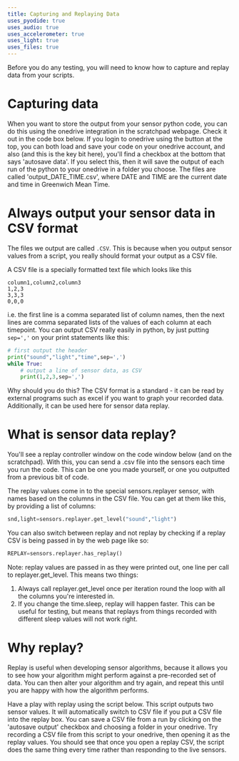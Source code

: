 ```yaml
---
title: Capturing and Replaying Data
uses_pyodide: true
uses_audio: true
uses_accelerometer: true
uses_light: true 
uses_files: true
---
```


Before you do any testing, you will need to know how to capture and replay data from your scripts.

# Capturing data

When you want to store the output from your sensor python code, you can do this using the onedrive integration in the scratchpad webpage. Check it out in the code box below. If you login to onedrive using the button at the top, you can both load and save your code on your onedrive account, and also (and this is the key bit here), you'll find a checkbox at the bottom that says 'autosave data'. If you select this, then it will save the output of each run of the python to your onedrive in a folder you choose. The files are called 'output_DATE_TIME.csv', where DATE and TIME are the current date and time in Greenwich Mean Time.

# Always output your sensor data in CSV format

The files we output are called `.CSV`. This is because when you output sensor values from a script, you really should format your output as a CSV file.

A CSV file is a specially formatted text file which looks like this

```
column1,column2,column3
1,2,3
3,3,3
0,0,0
```
i.e. the first line is a comma separated list of column names, then the next lines are comma separated lists of the values of each column at each timepoint. You can output CSV really easily in python, by just putting `sep=','` on your print statements like this:

```python
# first output the header
print("sound","light","time",sep=',') 
while True:
    # output a line of sensor data, as CSV
    print(1,2,3,sep=',')
```

Why should you do this? The CSV format is a standard - it can be read by external programs such as excel if you want to graph your recorded data. Additionally, it can be used here for sensor data replay.

# What is sensor data replay?

You'll see a replay controller window on the code window below (and on the scratchpad). With this, you can send a .csv file into the sensors each time you run the code. This can be one you made yourself, or one you outputted from a previous bit of code.

The replay values come in to the special sensors.replayer sensor, with names based on the columns in the CSV file. You can get at them like this, by providing a list of columns:

```python
snd,light=sensors.replayer.get_level("sound","light")
```

You can also switch between replay and not replay by checking if a replay CSV is being passed in by the web page like so:
```python
REPLAY=sensors.replayer.has_replay()
```

Note: replay values are passed in as they were printed out, one line per call to replayer.get_level. This means two things:
1. Always call replayer.get_level once per iteration round the loop with all the columns you're interested in.
2. If you change the time.sleep, replay will happen faster. This can be useful for testing, but means that replays from things recorded with different sleep values will not work right.

# Why replay?
Replay is useful when developing sensor algorithms, because it allows you to see how your algorithm might perform against a pre-recorded set of data. You can then alter your algorithm and try again, and repeat this until you are happy with how the algorithm performs.

Have a play with replay using the script below. This script outputs two sensor values. It will automatically switch to CSV file if you put a CSV file into the replay box. You can save a CSV file from a run by clicking on the 'autosave output' checkbox and choosing a folder in your onedrive. Try recording a CSV file from this script to your onedrive, then opening it as the replay values. You should see that once you open a replay CSV, the script does the same thing every time rather than responding to the live sensors.

<script>
makeReplayController();
makePyodideBox({codeString:
`
import time
import sensors
REPLAY=sensors.replayer.has_replay()

# sep="," means to output in CSV format
print("sound","light",sep=",")
while True:
    if REPLAY:
        snd,light=sensors.replayer.get_level("sound","light")
    else:
        snd=sensors.sound.get_level()
        light=sensors.light.get_level()
    print(snd,light,sep=",")
    time.sleep(1)
`,
hasConsole:true,hasGraph:true,showCode:true,editable:true,showFileButtons:true,caption:"Put your code into here to test it"})
</script>

